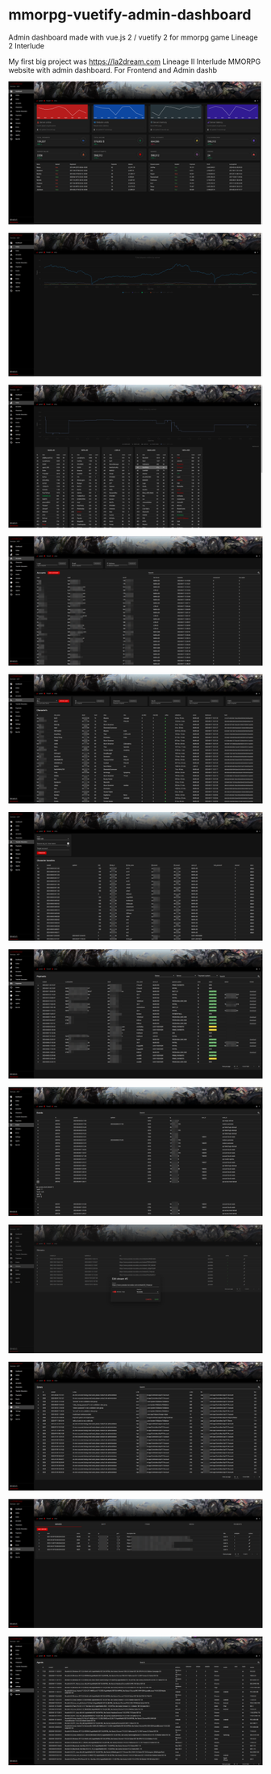 # mmorpg-vuetify-admin-dashboard
Admin dashboard made with vue.js 2 / vuetify 2 for mmorpg game Lineage 2 Interlude

My first big project was https://la2dream.com Lineage II Interlude MMORPG website with admin dashboard.
For Frontend and Admin dashb

![Dashboard](https://github.com/alisacorporation/mmorpg-vuetify-admin-dashboard/blob/master/2023-08-04_04-48_dashboard.png)

![Online](https://github.com/alisacorporation/mmorpg-vuetify-admin-dashboard/blob/master/Screenshot_2023-08-11_12-15-57_online.png)

![Coins](https://github.com/alisacorporation/mmorpg-vuetify-admin-dashboard/blob/master/Screenshot_2023-08-11_12-16-38_coins.png)

![Accounts](https://github.com/alisacorporation/mmorpg-vuetify-admin-dashboard/blob/master/2023-08-11_12-19_accounts.png)

![Characters](https://github.com/alisacorporation/mmorpg-vuetify-admin-dashboard/blob/master/2023-08-11_12-22_characters.png)

![Transfer Characters](https://github.com/alisacorporation/mmorpg-vuetify-admin-dashboard/blob/master/2023-08-11_12-25_transfer.png)

![Payments](https://github.com/alisacorporation/mmorpg-vuetify-admin-dashboard/blob/master/2023-08-11_12-27_payments.png)

![Events](https://github.com/alisacorporation/mmorpg-vuetify-admin-dashboard/blob/master/2023-08-11_12-29_events.png)

![Streams](https://github.com/alisacorporation/mmorpg-vuetify-admin-dashboard/blob/master/2023-08-11_12-30_streams.png)

![Errors](https://github.com/alisacorporation/mmorpg-vuetify-admin-dashboard/blob/master/2023-08-11_12-31_errors.png)

![Settings -> Servers](https://github.com/alisacorporation/mmorpg-vuetify-admin-dashboard/blob/master/2023-08-11_12-33_settings_servers.png)

![Agents](https://github.com/alisacorporation/mmorpg-vuetify-admin-dashboard/blob/master/2023-08-11_12-34_agents.png)
